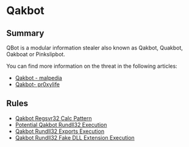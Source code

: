# Qakbot

## Summary

QBot is a modular information stealer also known as Qakbot, Quakbot, Oakboat or Pinkslipbot.

You can find more information on the threat in the following articles:

- [Qakbot - malpedia](https://malpedia.caad.fkie.fraunhofer.de/details/win.qakbot)
- [Qakbot- pr0xylife](https://github.com/pr0xylife/Qakbot/)

## Rules

- [Qakbot Regsvr32 Calc Pattern](./proc_creation_win_malware_qakbot_regsvr32_calc_pattern.yml)
- [Potential Qakbot Rundll32 Execution](./proc_creation_win_malware_qakbot_rundll32_execution.yml)
- [Qakbot Rundll32 Exports Execution](./proc_creation_win_malware_qakbot_rundll32_exports.yml)
- [Qakbot Rundll32 Fake DLL Extension Execution](./proc_creation_win_malware_qakbot_rundll32_fake_dll_execution.yml)
